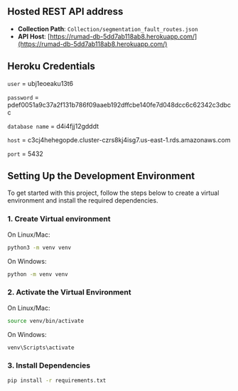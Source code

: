 ## Hosted REST API address
- **Collection Path**: `Collection/segmentation_fault_routes.json`
- **API Host**: [https://rumad-db-5dd7ab118ab8.herokuapp.com/](https://rumad-db-5dd7ab118ab8.herokuapp.com/)

## Heroku Credentials

`user` = ubj1eoeaku13t6

`password` = pdef0051a9c37a2f131b786f09aaeb192dffcbe140fe7d048dcc6c62342c3dbcc

`database name` = d4i4fjj12gdddt

`host` = c3cj4hehegopde.cluster-czrs8kj4isg7.us-east-1.rds.amazonaws.com

`port` = 5432



## Setting Up the Development Environment

To get started with this project, follow the steps below to create a virtual environment and install the required dependencies.

### 1. Create Virtual environment

  On Linux/Mac:
  ```bash
  python3 -m venv venv
  ```
  On Windows:
  ```bash
  python -m venv venv
  ```

### 2. Activate the Virtual Environment

  On Linux/Mac:
  ```bash
  source venv/bin/activate
  ```
  On Windows:
  ```bash
  venv\Scripts\activate
  ```

### 3. Install Dependencies

  ```bash
  pip install -r requirements.txt
  ```
